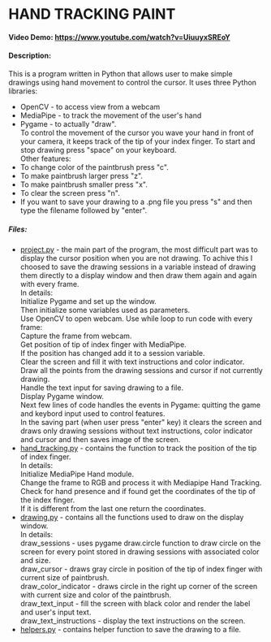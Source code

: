 # HAND TRACKING PAINT
#### Video Demo: https://www.youtube.com/watch?v=UiuuyxSREoY
#### Description:
This is a program written in Python that allows user to make simple drawings using hand movement to control the cursor.
It uses three Python libraries:
- OpenCV - to access view from a webcam
- MediaPipe - to track the movement of the user's hand
- Pygame - to actually "draw". <br>
To control the movement of the cursor you wave your hand in front of your camera, it keeps track of the tip of your index finger.
To start and stop drawing press "space" on your keyboard.<br>
Other features:
- To change color of the paintbrush press "c".
- To make paintbrush larger press "z".
- To make paintbrush smaller press "x".
- To clear the screen press "n".
- If you want to save your drawing to a .png file you press "s" and then type the filename followed by "enter".
##### Files:
- [project.py](/project.py) - the main part of the program, the most difficult part was to display the cursor position when you are not drawing. To achive this I choosed to save the drawing sessions in a variable instead of drawing them directly to a display window and then draw them again and again with every frame.<br>
In details:<br>
Initialize Pygame and set up the window.<br>
Then initialize some variables used as parameters.<br>
Use OpenCV to open webcam.
Use while loop to run code with every frame:<br>
Capture the frame from webcam.<br>
Get position of tip of index finger with MediaPipe.<br>
If the position has changed add it to a session variable.<br>
Clear the screen and fill it with text instructions and color indicator.<br>
Draw all the points from the drawing sessions and cursor if not currently drawing.<br>
Handle the text input for saving drawing to a file.<br>
Display Pygame window.<br>
Next few lines of code handles the events in Pygame: quitting the game and keybord input used to control features.<br>
In the saving part (when user press "enter" key) it clears the screen and draws only drawing sessions without text instructions, color indicator and cursor and then saves image of the screen.
- [hand_tracking.py](/hand_tracking.py) - contains the function to track the position of the tip of index finger.<br>
In details:<br>
Initialize MediaPipe Hand module.<br>
Change the frame to RGB and process it with Mediapipe Hand Tracking.<br>
Check for hand presence and if found get the coordinates of the tip of the index finger.<br>
If it is different from the last one return the coordinates.
- [drawing.py](/drawing.py) - contains all the functions used to draw on the display window.<br>
In details:<br>
draw_sessions - uses pygame draw.circle function to draw circle on the screen for every point stored in drawing sessions with associated color and size.<br>
draw_cursor - draws gray circle in position of the tip of index finger with current size of paintbrush.<br>
draw_color_indicator - draws circle in the right up corner of the screen with current size and color of the paintbrush.<br>
draw_text_input - fill the screen with black color and render the label and user's input text.<br>
draw_text_instructions - display the text instructions on the screen.
- [helpers.py](/helpers.py) - contains helper function to save the drawing to a file.
